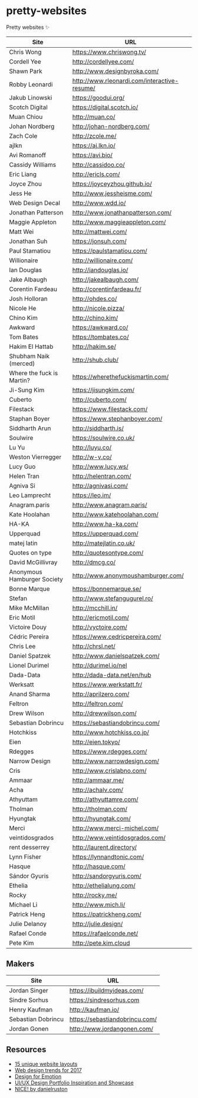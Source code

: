 # pretty-websites
Pretty websites ✨

| Site | URL |
| ------ | ------ |
| Chris Wong | <https://www.chriswong.tv/> |
| Cordell Yee | <http://cordellyee.com/> |
| Shawn Park | <http://www.designbyroka.com/> |
| Robby Leonardi | <http://www.rleonardi.com/interactive-resume/> |
| Jakub Linowski | <https://goodui.org/> |
| Scotch Digital | <https://digital.scotch.io/> |
| Muan Chiou | <http://muan.co/> |
| Johan Nordberg| <http://johan-nordberg.com/> |
| Zach Cole | <http://zcole.me/> |
| ajlkn | <https://aj.lkn.io/> |
| Avi Romanoff | <https://avi.bio/> |
| Cassidy Williams | <http://cassidoo.co/> |
| Eric Liang | <http://ericls.com/> |
| Joyce Zhou | <https://joyceyzhou.github.io/> |
| Jess He | <http://www.jessheisme.com/> |
| Web Design Decal | <http://www.wdd.io/> |
| Jonathan Patterson | <http://www.jonathanpatterson.com/> |
| Maggie Appleton | <http://www.maggieappleton.com/> |
| Matt Wei | <http://mattwei.com/> |
| Jonathan Suh | <https://jonsuh.com/> |
| Paul Stamatiou | <https://paulstamatiou.com/> |
| Willionaire | <http://willionaire.com/> |
| Ian Douglas | <http://iandouglas.io/> |
| Jake Albaugh | <http://jakealbaugh.com/> |
| Corentin Fardeau | <http://corentinfardeau.fr/> |
| Josh Holloran | <http://ohdes.co/> |
| Nicole He | <http://nicole.pizza/> |
| Chino Kim | <http://chino.kim/> |
| Awkward | <https://awkward.co/> |
| Tom Bates | <https://tombates.co/> |
| Hakim El Hattab | <http://hakim.se/> |
| Shubham Naik (merced) | <http://shub.club/> |
| Where the fuck is Martin? | <https://wherethefuckismartin.com/> |
| Ji-Sung Kim | <https://jisungkim.com/> |
| Cuberto | <http://cuberto.com/> |
| Filestack | <https://www.filestack.com/> |
| Staphan Boyer | <https://www.stephanboyer.com/> |
| Siddharth Arun | <http://siddharth.is/> |
| Soulwire | <https://soulwire.co.uk/> |
| Lu Yu | <http://luyu.co/> |
| Weston Vierregger | <http://w-v.co/> |
| Lucy Guo | <http://www.lucy.ws/> |
| Helen Tran | <http://helentran.com/> |
| Agniva Si | <http://agnivasi.com/> |
| Leo Lamprecht | <https://leo.im/> |
| Anagram.paris | <http://www.anagram.paris/> |
| Kate Hoolahan | <http://www.katehoolahan.com/> |
| HA-KA | <http://www.ha-ka.com/> |
| Upperquad | <https://upperquad.com/> |
| matej latin | <http://matejlatin.co.uk/> |
| Quotes on type | <http://quotesontype.com/> |
| David McGillivray | <http://dmcg.co/> |
| Anonymous Hamburger Society | <http://www.anonymoushamburger.com/> |
| Bonne Marque | <https://bonnemarque.se/> |
| Stefan | <http://www.stefangugurel.ro/> |
| Mike McMillan | <http://mcchill.in/> |
| Eric Motil | <http://ericmotil.com/> |
| Victoire Douy | <http://vyctoire.com/> |
| Cédric Pereira | <https://www.cedricpereira.com/> |
| Chris Lee | <http://chrsl.net/> |
| Daniel Spatzek | <http://www.danielspatzek.com/> |
| Lionel Durimel | <http://durimel.io/nel> |
| Dada-Data | <http://dada-data.net/en/hub> |
| Werksatt | <https://www.werkstatt.fr/> |
| Anand Sharma | <http://aprilzero.com/> |
| Feltron | <http://feltron.com/> |
| Drew Wilson | <http://drewwilson.com/> |
| Sebastian Dobrincu | <https://sebastiandobrincu.com/> |
| Hotchkiss | <http://www.hotchkiss.co.jp/> |
| Eien | <http://eien.tokyo/> |
| Rdegges | <https://www.rdegges.com/> |
| Narrow Design | <http://www.narrowdesign.com/> |
| Cris | <http://www.crislabno.com/> |
| Ammaar | <http://ammaar.me/> |
| Acha | <http://achalv.com/> |
| Athyuttam | <http://athyuttamre.com/> |
| Tholman | <http://tholman.com/> |
| Hyungtak | <http://hyungtak.com/> |
| Merci | <http://www.merci-michel.com/> |
| veintidosgrados | <http://www.veintidosgrados.com/> |
| rent desserrey | <http://laurent.directory/> |
| Lynn Fisher | <https://lynnandtonic.com/> |
| Hasque | <http://hasque.com/> |
| Sándor Gyuris | <http://sandorgyuris.com/> |
| Ethelia | <http://ethelialung.com/> |
| Rocky | <http://rocky.me/> |
| Michael Li | <http://www.mich.li/> |
| Patrick Heng | <https://patrickheng.com/> |
| Julie Delanoy | <http://julie.design/> |
| Rafael Conde | <https://rafaelconde.net/> | 
| Pete Kim | <http://pete.kim.cloud> |


## Makers

| Site | URL |
| ------ | ------ |
| Jordan Singer | <https://ibuildmyideas.com/> |
| Sindre Sorhus | <https://sindresorhus.com> |
| Henry Kaufman | <http://kaufman.io/> |
| Sebastian Dobrincu | <https://sebastiandobrincu.com/> |
| Jordan Gonen | <http://www.jordangonen.com/> |


## Resources
+ [15 unique website layouts](https://webflow.com/blog/15-unique-website-layouts)
+ [Web design trends for 2017](https://www.awwwards.com/web-design-trends-for-2017.html)
+ [Design for Emotion](https://medium.com/google-design/design-for-emotion-7ba0cf40e05b)
+ [UI/UX Design Portfolio Inspiration and Showcase](http://bestfolios.com/home)
+ [NICE! by danielruston](http://nice.danielruston.com/)
